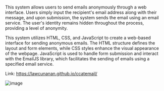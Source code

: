 This system allows users to send emails anonymously through a web interface. Users simply input the recipient's email address along with their message, and upon submission, the system sends the email using an email service. The user's identity remains hidden throughout the process, providing a level of anonymity. 

This system utilizes HTML, CSS, and JavaScript to create a web-based interface for sending anonymous emails. The HTML structure defines the layout and form elements, while CSS styles enhance the visual appearance of the webpage. JavaScript is used to handle form submission and interact with the EmailJS library, which facilitates the sending of emails using a specified email service.

Link: https://lawcunanan.github.io/ccatemail/

![image](https://github.com/lawcunanan/ccatemail/assets/142987675/b9ad744f-a648-4ae5-8d35-410d779019e8)


